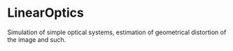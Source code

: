 # LinearOptics
Simulation of simple optical systems, estimation of geometrical distortion of the image and such.
